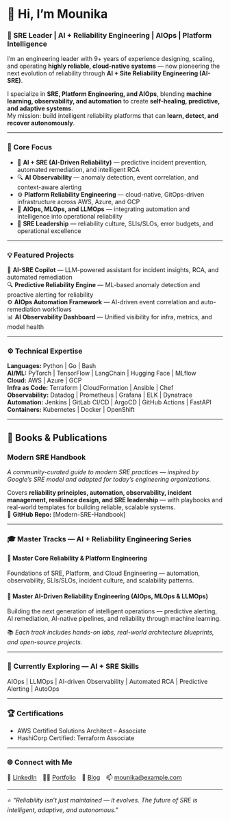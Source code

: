 # 👋 Hi, I’m Mounika  
### 🚀 SRE Leader | AI + Reliability Engineering | AIOps | Platform Intelligence  

I’m an engineering leader with 9+ years of experience designing, scaling, and operating **highly reliable, cloud-native systems** — now pioneering the next evolution of reliability through **AI + Site Reliability Engineering (AI-SRE)**.

I specialize in **SRE, Platform Engineering, and AIOps**, blending **machine learning, observability, and automation** to create **self-healing, predictive, and adaptive systems**.  
My mission: build intelligent reliability platforms that can **learn, detect, and recover autonomously**.

---

### 🧭 Core Focus
- 🤖 **AI + SRE (AI-Driven Reliability)** — predictive incident prevention, automated remediation, and intelligent RCA  
- 🔍 **AI Observability** — anomaly detection, event correlation, and context-aware alerting  
- ⚙️ **Platform Reliability Engineering** — cloud-native, GitOps-driven infrastructure across AWS, Azure, and GCP  
- 🧩 **AIOps, MLOps, and LLMOps** — integrating automation and intelligence into operational reliability  
- 💼 **SRE Leadership** — reliability culture, SLIs/SLOs, error budgets, and operational excellence  

---

### 💡 Featured Projects
🤖 **AI-SRE Copilot** — LLM-powered assistant for incident insights, RCA, and automated remediation  
🔍 **Predictive Reliability Engine** — ML-based anomaly detection and proactive alerting for reliability  
⚙️ **AIOps Automation Framework** — AI-driven event correlation and auto-remediation workflows  
📊 **AI Observability Dashboard** — Unified visibility for infra, metrics, and model health  

---

### ⚙️ Technical Expertise
**Languages:** Python | Go | Bash  
**AI/ML:** PyTorch | TensorFlow | LangChain | Hugging Face | MLflow  
**Cloud:** AWS | Azure | GCP  
**Infra as Code:** Terraform | CloudFormation | Ansible | Chef  
**Observability:** Datadog | Prometheus | Grafana | ELK | Dynatrace  
**Automation:** Jenkins | GitLab CI/CD | ArgoCD | GitHub Actions | FastAPI  
**Containers:** Kubernetes | Docker | OpenShift  

---

## 📘 Books & Publications

### **Modern SRE Handbook**
*A community-curated guide to modern SRE practices — inspired by Google’s SRE model and adapted for today’s engineering organizations.*

Covers **reliability principles, automation, observability, incident management, resilience design, and SRE leadership** — with playbooks and real-world templates for building reliable, scalable systems.  
📂 **GitHub Repo:** [Modern-SRE-Handbook]

---

### 🎓 Master Tracks — AI + Reliability Engineering Series

#### 🧩 **Master Core Reliability & Platform Engineering**
Foundations of SRE, Platform, and Cloud Engineering — automation, observability, SLIs/SLOs, incident culture, and scalability patterns.

#### 🤖 **Master AI-Driven Reliability Engineering (AIOps, MLOps & LLMOps)**
Building the next generation of intelligent operations — predictive alerting, AI remediation, AI-native pipelines, and reliability through machine learning.

📚 *Each track includes hands-on labs, real-world architecture blueprints, and open-source projects.*

---

### 🧠 Currently Exploring — AI + SRE Skills
AIOps | LLMOps | AI-driven Observability | Automated RCA | Predictive Alerting | AutoOps

---

### 🏆 Certifications
- AWS Certified Solutions Architect – Associate  
- HashiCorp Certified: Terraform Associate  

---

### 🌐 Connect with Me
💼 [LinkedIn](#) 🧑‍💻 [Portfolio](#) 🧠 [Blog](#) 📫 mounika@example.com  

---

⭐ *"Reliability isn’t just maintained — it evolves. The future of SRE is intelligent, adaptive, and autonomous."*
